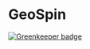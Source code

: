 GeoSpin
==========

[![Greenkeeper badge](https://badges.greenkeeper.io/TerriaJS/TerriaMap.svg)](https://greenkeeper.io/)


